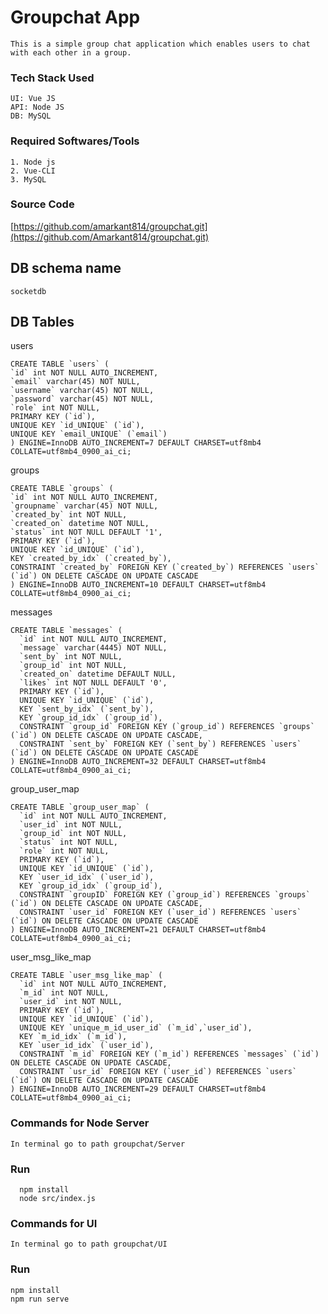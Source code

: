 # Groupchat App

    This is a simple group chat application which enables users to chat with each other in a group. 

### Tech Stack Used
    UI: Vue JS
    API: Node JS
    DB: MySQL
  ### Required Softwares/Tools 
    1. Node js 
    2. Vue-CLI 
    3. MySQL
  ### Source Code
[https://github.com/amarkant814/groupchat.git](https://github.com/Amarkant814/groupchat.git)

  ## DB schema name
    socketdb


  ## DB Tables 
  users 
  ```
CREATE TABLE `users` (
  `id` int NOT NULL AUTO_INCREMENT,
  `email` varchar(45) NOT NULL,
  `username` varchar(45) NOT NULL,
  `password` varchar(45) NOT NULL,
  `role` int NOT NULL,
  PRIMARY KEY (`id`),
  UNIQUE KEY `id_UNIQUE` (`id`),
  UNIQUE KEY `email_UNIQUE` (`email`)
) ENGINE=InnoDB AUTO_INCREMENT=7 DEFAULT CHARSET=utf8mb4 COLLATE=utf8mb4_0900_ai_ci;

```
  groups
  ```
CREATE TABLE `groups` (
  `id` int NOT NULL AUTO_INCREMENT,
  `groupname` varchar(45) NOT NULL,
  `created_by` int NOT NULL,
  `created_on` datetime NOT NULL,
  `status` int NOT NULL DEFAULT '1',
  PRIMARY KEY (`id`),
  UNIQUE KEY `id_UNIQUE` (`id`),
  KEY `created_by_idx` (`created_by`),
  CONSTRAINT `created_by` FOREIGN KEY (`created_by`) REFERENCES `users` (`id`) ON DELETE CASCADE ON UPDATE CASCADE
) ENGINE=InnoDB AUTO_INCREMENT=10 DEFAULT CHARSET=utf8mb4 COLLATE=utf8mb4_0900_ai_ci;

```

messages
```
CREATE TABLE `messages` (
  `id` int NOT NULL AUTO_INCREMENT,
  `message` varchar(4445) NOT NULL,
  `sent_by` int NOT NULL,
  `group_id` int NOT NULL,
  `created_on` datetime DEFAULT NULL,
  `likes` int NOT NULL DEFAULT '0',
  PRIMARY KEY (`id`),
  UNIQUE KEY `id_UNIQUE` (`id`),
  KEY `sent_by_idx` (`sent_by`),
  KEY `group_id_idx` (`group_id`),
  CONSTRAINT `group_id` FOREIGN KEY (`group_id`) REFERENCES `groups` (`id`) ON DELETE CASCADE ON UPDATE CASCADE,
  CONSTRAINT `sent_by` FOREIGN KEY (`sent_by`) REFERENCES `users` (`id`) ON DELETE CASCADE ON UPDATE CASCADE
) ENGINE=InnoDB AUTO_INCREMENT=32 DEFAULT CHARSET=utf8mb4 COLLATE=utf8mb4_0900_ai_ci;

```

group_user_map
```
CREATE TABLE `group_user_map` (
  `id` int NOT NULL AUTO_INCREMENT,
  `user_id` int NOT NULL,
  `group_id` int NOT NULL,
  `status` int NOT NULL,
  `role` int NOT NULL,
  PRIMARY KEY (`id`),
  UNIQUE KEY `id_UNIQUE` (`id`),
  KEY `user_id_idx` (`user_id`),
  KEY `group_id_idx` (`group_id`),
  CONSTRAINT `groupID` FOREIGN KEY (`group_id`) REFERENCES `groups` (`id`) ON DELETE CASCADE ON UPDATE CASCADE,
  CONSTRAINT `user_id` FOREIGN KEY (`user_id`) REFERENCES `users` (`id`) ON DELETE CASCADE ON UPDATE CASCADE
) ENGINE=InnoDB AUTO_INCREMENT=21 DEFAULT CHARSET=utf8mb4 COLLATE=utf8mb4_0900_ai_ci;

```
user_msg_like_map
```
CREATE TABLE `user_msg_like_map` (
  `id` int NOT NULL AUTO_INCREMENT,
  `m_id` int NOT NULL,
  `user_id` int NOT NULL,
  PRIMARY KEY (`id`),
  UNIQUE KEY `id_UNIQUE` (`id`),
  UNIQUE KEY `unique_m_id_user_id` (`m_id`,`user_id`),
  KEY `m_id_idx` (`m_id`),
  KEY `user_id_idx` (`user_id`),
  CONSTRAINT `m_id` FOREIGN KEY (`m_id`) REFERENCES `messages` (`id`) ON DELETE CASCADE ON UPDATE CASCADE,
  CONSTRAINT `usr_id` FOREIGN KEY (`user_id`) REFERENCES `users` (`id`) ON DELETE CASCADE ON UPDATE CASCADE
) ENGINE=InnoDB AUTO_INCREMENT=29 DEFAULT CHARSET=utf8mb4 COLLATE=utf8mb4_0900_ai_ci;

```

 ### Commands for Node Server
    In terminal go to path groupchat/Server
   ### Run 
      npm install
      node src/index.js
  ### Commands for UI 
    In terminal go to path groupchat/UI
 ### Run
    npm install 
    npm run serve 
